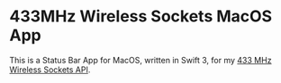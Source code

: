 # 433MHz Wireless Sockets MacOS App

This is a Status Bar App for MacOS, written in Swift 3, for my [433 MHz Wireless Sockets API](https://github.com/philipptrenz/433MHz-Wireless-Sockets-API).
